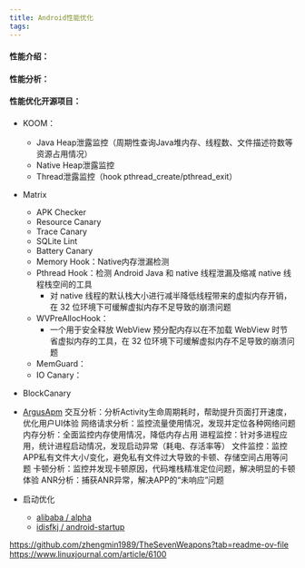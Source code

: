 ```yaml
---
title: Android性能优化
tags:
---
```


#### 性能介绍：


#### 性能分析：


#### 性能优化开源项目：

+ KOOM：
  + Java Heap泄露监控（周期性查询Java堆内存、线程数、文件描述符数等资源占用情况）
  + Native Heap泄露监控
  + Thread泄露监控（hook pthread_create/pthread_exit）

+ Matrix
  + APK Checker
  + Resource Canary
  + Trace Canary
  + SQLite Lint
  + Battery Canary
  + Memory Hook：Native内存泄漏检测
  + Pthread Hook：检测 Android Java 和 native 线程泄漏及缩减 native 线程栈空间的工具
    + 对 native 线程的默认栈大小进行减半降低线程带来的虚拟内存开销，在 32 位环境下可缓解虚拟内存不足导致的崩溃问题
  + WVPreAllocHook：
    + 一个用于安全释放 WebView 预分配内存以在不加载 WebView 时节省虚拟内存的工具，在 32 位环境下可缓解虚拟内存不足导致的崩溃问题
  + MemGuard：
  + IO Canary：


+ BlockCanary
+ [ArgusApm](https://github.com/Qihoo360/ArgusAPM)
    交互分析：分析Activity生命周期耗时，帮助提升页面打开速度，优化用户UI体验
    网络请求分析：监控流量使用情况，发现并定位各种网络问题
    内存分析：全面监控内存使用情况，降低内存占用
    进程监控：针对多进程应用，统计进程启动情况，发现启动异常（耗电、存活率等）
    文件监控：监控APP私有文件大小/变化，避免私有文件过大导致的卡顿、存储空间占用等问题
    卡顿分析：监控并发现卡顿原因，代码堆栈精准定位问题，解决明显的卡顿体验
    ANR分析：捕获ANR异常，解决APP的“未响应”问题


+ 启动优化
  + [alibaba / alpha](https://github.com/alibaba/alpha)
  + [idisfkj / android-startup](https://github.com/idisfkj/android-startup)


https://github.com/zhengmin1989/TheSevenWeapons?tab=readme-ov-file
https://www.linuxjournal.com/article/6100